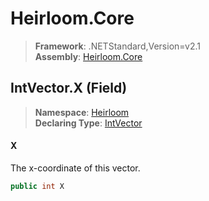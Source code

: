 # Heirloom.Core

> **Framework**: .NETStandard,Version=v2.1  
> **Assembly**: [Heirloom.Core][0]

## IntVector.X (Field)

> **Namespace**: [Heirloom][0]  
> **Declaring Type**: [IntVector][1]

#### X

The x-coordinate of this vector.

```cs
public int X
```

[0]: ../../../Heirloom.Core.md
[1]: ../IntVector.md
